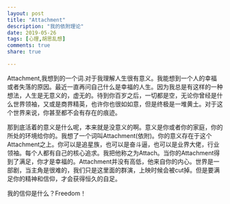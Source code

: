 ```yaml
---
layout: post
title: "Attachment"
description: "我的依附理论"
date: 2019-05-26
tags: [心理,胡思乱想]
comments: true
share: true

---
```


Attachment,我想到的一个词.对于我理解人生很有意义。我能想到一个人的幸福或者失落的原因。最近一直再问自己什么是幸福的人生。因为我总是有这样的一种想法，人生是无意义的，虚无的。待到你百岁之后，一切都是空，无论你曾经是什么世界领袖，又或是商界精英，也许你也很如如意，但是终极是一堆黄土。对于这个世界来说，你甚至都不会有存在的痕迹。

那到底活着的意义是什么呢，本来就是没意义的啊。意义是你或者你的家庭，你的所处的环境给你的。我想了一个词叫Attachment(依附)。你的意义存在于这个Attachment之上。你可以是追星族，也可以是奋斗逼，也可以是业界大佬，行业领袖。每个人都有自己的核心追求。我把他称之为Attach。当你的Attachment得到了满足，你才是幸福的。Attachment并没有高低，他来自你的内心。世界是一部剧，当主角是很难的，我们只是这里面的群演，上映时候会被cut掉。但是要满足你的精神和信仰，才会获得恒久的自足。

我的信仰是什么？Freedom！